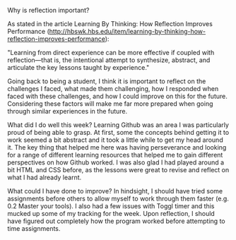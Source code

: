 Why is reflection important?

As stated in the article Learning By Thinking: How Reflection Improves Performance (http://hbswk.hbs.edu/item/learning-by-thinking-how-reflection-improves-performance):

"Learning from direct experience can be more effective if coupled with reflection—that is, the intentional attempt to synthesize, abstract, and articulate the key lessons taught by experience."

Going back to being a student, I think it is important to reflect on the challenges I faced, what made them challenging, how I responded when faced with these challenges, and how I could improve on this for the future. Considering these factors will make me far more prepared when going through similar experiences in the future.

What did I do well this week?
Learning Github was an area I was particularly proud of being able to grasp. At first, some the concepts behind getting it to work seemed a bit abstract and it took a little while to get my head around it. The key thing that helped me here was having perseverance and looking for a range of different learning resources that helped me to gain different perspectives on how Github worked. I was also glad I had played around a bit HTML and CSS before, as the lessons were great to revise and reflect on what I had already learnt.


What could I have done to improve?
In hindsight, I should have tried some assignments before others to allow myself to work through them faster (e.g. 0.2 Master your tools). I also had a few issues with Toggl timer and this mucked up some of my tracking for the week. Upon reflection, I should have figured out completely how the program worked before attempting to time assignments.
